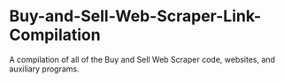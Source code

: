 # Buy-and-Sell-Web-Scraper-Link-Compilation
A compilation of all of the Buy and Sell Web Scraper code, websites, and auxiliary programs.
